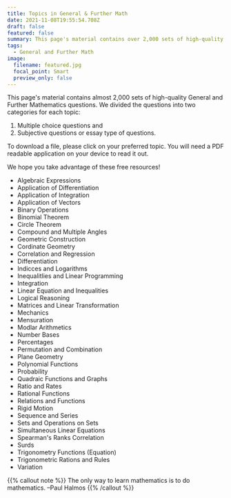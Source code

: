 ```yaml
---
title: Topics in General & Further Math
date: 2021-11-08T19:55:54.708Z
draft: false
featured: false
summary: This page's material contains over 2,000 sets of high-quality General and Further Mathematics questions...
tags:
  - General and Further Math
image:
  filename: featured.jpg
  focal_point: Smart
  preview_only: false
---
```


This page's material contains almost 2,000 sets of high-quality General and Further Mathematics questions. We divided the questions into two categories for each topic: 

1. Multiple choice questions and
2. Subjective questions or essay type of questions.

To download a file, please click on your preferred topic. You will need a PDF readable application on your device to read it out.

We hope you take advantage of these free resources! 

- Algebraic Expressions
- Application of Differentiation
- Application of Integration
- Application of Vectors
- Binary Operations
- Binomial Theorem
- Circle Theorem
- Compound and Multiple Angles
- Geometric Construction
- Cordinate Geometry
- Correlation and Regression
- Differentiation
- Indicces and Logarithms
- Inequalitlies and Linear Programming
- Integration
- Linear Equation and Inequalities
- Logical Reasoning
- Matrices and Linear Transformation
- Mechanics
- Mensuration
- Modlar Arithmetics
- Number Bases
- Percentages
- Permutation and Combination
- Plane Geometry
- Polynomial Functions
- Probability
- Quadraic Functions and Graphs
- Ratio and Rates
- Rational Functions
- Relations and Functions
- Rigid Motion
- Sequence and Series
- Sets and Operations on Sets
- Simultaneous Linear Equations
- Spearman's Ranks Correlation
- Surds
- Trigonometry Functions (Equation)
- Trigonometric Rations and Rules
- Variation


{{% callout note %}}
The only way to learn mathematics is to do mathematics. –Paul Halmos
{{% /callout %}}
